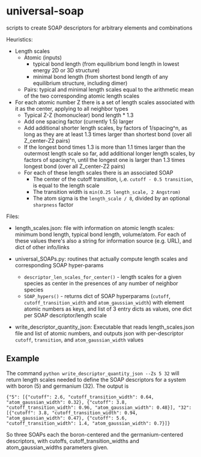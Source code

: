 # universal-soap
scripts to create SOAP descriptors for arbitrary elements and combinations

Heuristics:
  * Length scales
    * Atomic (inputs)
      * typical bond length (from equilibrium bond length in lowest energy 2D or 3D structure)
      * minimal bond length (from shortest bond length of any equilibrium structure, including dimer)
    * Pairs: typical and minimal length scales equal to the arithmetic mean of the two corresponding atomic length scales
  * For each atomic number Z there is a set of length scales associated with it as the center, applying to all neighbor types
    * Typical Z-Z (homonuclear) bond length * 1.3
    * Add one spacing factor (currently 1.5) larger
    * Add additional shorter length scales, by factors of 1/spacing^n, as long as they are at least 1.3 times larger than shortest bond (over all Z\_center-Z2 pairs)
    * If the longest bond times 1.3 is more than 1.1 times larger than the outermost length scale so far, add additional longer length scales, by factors of spacing^n, until the longest one is larger than 1.3 times longest bond (over all Z\_center-Z2 pairs)
    * For each of these length scales there is an associated SOAP
      * The center of the cutoff transition, i,.e. `cutoff - 0.5 transition`, is equal to the length scale
      * The transition width is `min(0.25 length_scale, 2 Angstrom)`
      * The atom sigma is the `length_scale / 8`, divided by an optional `sharpness` factor

Files:

  * length\_scales.json: file with information on atomic length scales: minimum bond length, typical bond length, volume/atom.  For each of these values there's also a string for information source (e.g. URL), and dict of other info/links

  * universal\_SOAPs.py: routines that actually compute length scales and corresponding SOAP hyper-params
    * `descriptor_len_scales_for_center()` - length scales for a given species as center in the presences of any number of neighbor species
    * `SOAP_hypers()` - returns dict of SOAP hyperparams (`cutoff`, `cutoff_transition_width` and `atom_gaussian_width`) with element atomic numbers as keys, and list of 3 entry dicts as values, one dict per SOAP descriptor/length scale

  * write\_descriptor\_quantity\_json: Executable that reads length\_scales.json file and list of atomic numbers, and outputs json with per-descriptor `cutoff`, `transition`, and `atom_gaussian_width` values

## Example

The command `python write_descriptor_quantity_json --Zs 5 32` will return length scales needed to define the SOAP descriptors for a system with boron (5) and germanium (32). The output is

```
{"5": [{"cutoff": 2.6, "cutoff_transition_width": 0.64, "atom_gaussian_width": 0.32}, {"cutoff": 3.8, "cutoff_transition_width": 0.96, "atom_gaussian_width": 0.48}], "32": [{"cutoff": 3.8, "cutoff_transition_width": 0.94, "atom_gaussian_width": 0.47}, {"cutoff": 5.6, "cutoff_transition_width": 1.4, "atom_gaussian_width": 0.7}]}
```

So three SOAPs each the boron-centered and the germanium-centered descriptors, with cutoffs, cutoff_transition_widths and atom_gaussian_widths parameters given. 

